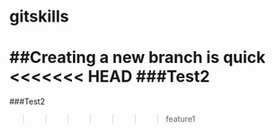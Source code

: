 # gitskills
##Creating a new branch is quick
<<<<<<< HEAD
###Test2
=======
###Test2
>>>>>>> feature1
